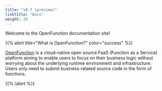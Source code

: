 ```yaml
---
title: "v0.7 (preview)"
linkTitle: "Docs"
weight: 20
---
```

Welcome to the OpenFunction documentation site!

{{% alert title="What is OpenFunction?" color="success" %}}

[OpenFunction](https://github.com/OpenFunction/OpenFunction.git) is a cloud-native open source FaaS (Function as a Service) platform aiming to enable users to focus on their business logic without worrying about the underlying runtime environment and infrastructure. Users only need to submit business-related source code in the form of functions.

{{% /alert %}}
